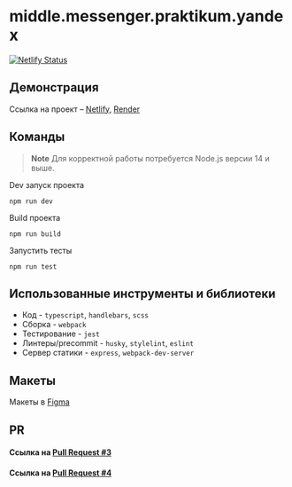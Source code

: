 # middle.messenger.praktikum.yandex
[![Netlify Status](https://api.netlify.com/api/v1/badges/4d53d2d5-5bcb-4da6-bb21-2d625ed399b2/deploy-status)](https://app.netlify.com/sites/mellifluous-piroshki-f29470/deploys)


## Демонстрация
Ссылка на проект  – [Netlify](https://chat-yandex-avazhov.netlify.app), [Render](https://middle-frontend-sprint-4-sec.onrender.com/messenger)

## Команды

> **Note**
> Для корректной работы потребуется Node.js версии 14 и выше.

Dev запуск проекта
```shell
npm run dev
```

Build проекта
```shell
npm run build
```
Запустить тесты
```shell
npm run test
```

## Использованные инструменты и библиотеки
* Код - `typescript`, `handlebars`, `scss`
* Сборка - `webpack`
* Тестирование - `jest`
* Линтеры/precommit - `husky`, `stylelint`, `eslint`
* Сервер статики - `express`, `webpack-dev-server`

## Макеты
Макеты в [Figma](https://www.figma.com/proto/dTsFaXsd4ArMxY9AZ06OTz/Untitled?node-id=1%3A682&scaling=min-zoom&page-id=0%3A1)


## PR
#### Ссылка на [Pull Request #3](https://github.com/vvozvv/middle.messenger.praktikum.yandex/pull/4)
#### Ссылка на [Pull Request #4]()
